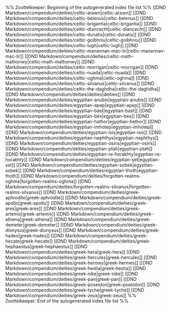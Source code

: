 %% Zoottelkeeper: Beginning of the autogenerated index file list  %%
 [[DND Markdown/compendium/deities/celtic-arawn|celtic-arawn]]
 [[DND Markdown/compendium/deities/celtic-belenus|celtic-belenus]]
 [[DND Markdown/compendium/deities/celtic-brigantia|celtic-brigantia]]
 [[DND Markdown/compendium/deities/celtic-diancecht|celtic-diancecht]]
 [[DND Markdown/compendium/deities/celtic-dunatis|celtic-dunatis]]
 [[DND Markdown/compendium/deities/celtic-goibhniu|celtic-goibhniu]]
 [[DND Markdown/compendium/deities/celtic-lugh|celtic-lugh]]
 [[DND Markdown/compendium/deities/celtic-manannan-mac-lir|celtic-manannan-mac-lir]]
 [[DND Markdown/compendium/deities/celtic-math-mathonwy|celtic-math-mathonwy]]
 [[DND Markdown/compendium/deities/celtic-morrigan|celtic-morrigan]]
 [[DND Markdown/compendium/deities/celtic-nuada|celtic-nuada]]
 [[DND Markdown/compendium/deities/celtic-oghma|celtic-oghma]]
 [[DND Markdown/compendium/deities/celtic-silvanus|celtic-silvanus]]
 [[DND Markdown/compendium/deities/celtic-the-daghdha|celtic-the-daghdha]]
 [[DND Markdown/compendium/deities/deities|deities]]
 [[DND Markdown/compendium/deities/egyptian-anubis|egyptian-anubis]]
 [[DND Markdown/compendium/deities/egyptian-apep|egyptian-apep]]
 [[DND Markdown/compendium/deities/egyptian-bast|egyptian-bast]]
 [[DND Markdown/compendium/deities/egyptian-bes|egyptian-bes]]
 [[DND Markdown/compendium/deities/egyptian-hathor|egyptian-hathor]]
 [[DND Markdown/compendium/deities/egyptian-imhotep|egyptian-imhotep]]
 [[DND Markdown/compendium/deities/egyptian-isis|egyptian-isis]]
 [[DND Markdown/compendium/deities/egyptian-nephthys|egyptian-nephthys]]
 [[DND Markdown/compendium/deities/egyptian-osiris|egyptian-osiris]]
 [[DND Markdown/compendium/deities/egyptian-ptah|egyptian-ptah]]
 [[DND Markdown/compendium/deities/egyptian-re-horakhty|egyptian-re-horakhty]]
 [[DND Markdown/compendium/deities/egyptian-set|egyptian-set]]
 [[DND Markdown/compendium/deities/egyptian-sobek|egyptian-sobek]]
 [[DND Markdown/compendium/deities/egyptian-thoth|egyptian-thoth]]
 [[DND Markdown/compendium/deities/forgotten-realms-oghma|forgotten-realms-oghma]]
 [[DND Markdown/compendium/deities/forgotten-realms-silvanus|forgotten-realms-silvanus]]
 [[DND Markdown/compendium/deities/greek-aphrodite|greek-aphrodite]]
 [[DND Markdown/compendium/deities/greek-apollo|greek-apollo]]
 [[DND Markdown/compendium/deities/greek-ares|greek-ares]]
 [[DND Markdown/compendium/deities/greek-artemis|greek-artemis]]
 [[DND Markdown/compendium/deities/greek-athena|greek-athena]]
 [[DND Markdown/compendium/deities/greek-demeter|greek-demeter]]
 [[DND Markdown/compendium/deities/greek-dionysus|greek-dionysus]]
 [[DND Markdown/compendium/deities/greek-hades|greek-hades]]
 [[DND Markdown/compendium/deities/greek-hecate|greek-hecate]]
 [[DND Markdown/compendium/deities/greek-hephaestus|greek-hephaestus]]
 [[DND Markdown/compendium/deities/greek-hera|greek-hera]]
 [[DND Markdown/compendium/deities/greek-hercules|greek-hercules]]
 [[DND Markdown/compendium/deities/greek-hermes|greek-hermes]]
 [[DND Markdown/compendium/deities/greek-hestia|greek-hestia]]
 [[DND Markdown/compendium/deities/greek-nike|greek-nike]]
 [[DND Markdown/compendium/deities/greek-pan|greek-pan]]
 [[DND Markdown/compendium/deities/greek-poseidon|greek-poseidon]]
 [[DND Markdown/compendium/deities/greek-tyche|greek-tyche]]
 [[DND Markdown/compendium/deities/greek-zeus|greek-zeus]]
%% Zoottelkeeper: End of the autogenerated index file list  %%
